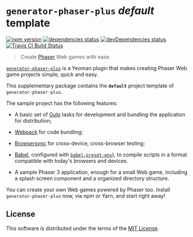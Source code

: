 # `generator-phaser-plus` _default_ template

[![npm version](https://img.shields.io/npm/v/@rblopes/generator-phaser-plus-template-default/next.svg?style=flat-square)](https://www.npmjs.com/package/@rblopes/generator-phaser-plus-template-default) [![dependencies status](https://david-dm.org/rblopes/generator-phaser-plus/status.svg?style=flat-square&path=packages/generator-phaser-plus-template-default)](https://david-dm.org/rblopes/generator-phaser-plus?path=packages/generator-phaser-plus-template-default/) [![devDependencies status](https://david-dm.org/rblopes/generator-phaser-plus/dev-status.svg?style=flat-square&path=packages/generator-phaser-plus-template-default)](https://david-dm.org/rblopes/generator-phaser-plus?path=packages/generator-phaser-plus-template-default/&type=dev) [![Travis CI Build Status](https://img.shields.io/travis/rblopes/generator-phaser-plus.svg?style=flat-square)](https://travis-ci.org/rblopes/generator-phaser-plus)

>   Create [Phaser](http://phaser.io/) Web games with ease.

[`generator-phaser-plus`](https://www.npmjs.com/package/generator-phaser-plus) is a Yeoman plugin that makes creating Phaser Web game projects simple, quick and easy.

This supplementary package contains the **`default`** project template of `generator-phaser-plus`.

The sample project has the following features:

-   A basic set of [Gulp](https://github.com/gulpjs/gulp/) tasks for development and bundling the application for distribution;

-   [Webpack](https://webpack.js.org/) for code bundling;

-   [Browsersync](https://browsersync.io/) for cross-device, cross-browser testing;

-   [Babel](http://babeljs.io/), configured with [`babel-preset-env`](https://github.com/babel/babel/tree/master/packages/babel-preset-env)), to compile scripts in a format compatible with today's browsers and devices.

-   A sample Phaser 3 application, enough for a small Web game, including a splash screen component and a organized directory structure.

You can create your own Web games powered by Phaser too. Install `generator-phaser-plus` now, via npm or Yarn, and start right away!


## License

This software is distributed under the terms of the [MIT License](../../LICENSE.md).
